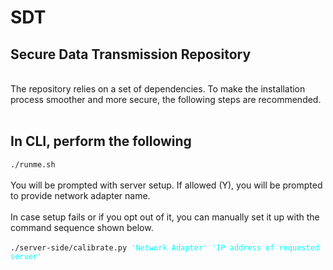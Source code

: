 # SDT
<h2> Secure Data Transmission Repository </h2>
<br>
The repository relies on a set of dependencies. To make the installation process smoother and more secure, the following steps are recommended.
<br></br>

<h2> In CLI, perform the following </h2>
<code>./runme.sh</code>
<br>
<br> You will be prompted with server setup. If allowed (Y), you will be prompted to provide network adapter name. </br>
<br> In case setup fails or if you opt out of it, you can manually set it up with the command sequence shown below. </br><br>
<code>./server-side/calibrate.py <text style="color:cyan">'Network Adapter' 'IP address of requested server'</text></code>
